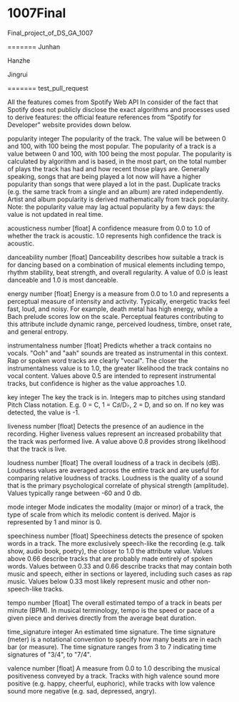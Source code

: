 # 1007Final
Final_project_of_DS_GA_1007

=======
Junhan

Hanzhe

Jingrui

=======
test_pull_request

All the features comes from Spotify Web API
In consider of the fact that Spotify does not publicly disclose the exact algorithms and processes used to derive features:
the official feature references from "Spotify for Developer" website provides down below.

popularity
integer
The popularity of the track. The value will be between 0 and 100, with 100 being the most popular.
The popularity of a track is a value between 0 and 100, with 100 being the most popular. 
The popularity is calculated by algorithm and is based, in the most part, on the total number of plays the track has had and how recent those plays are.
Generally speaking, songs that are being played a lot now will have a higher popularity than songs that were played a lot in the past. Duplicate tracks (e.g. the same track from a single and an album) are rated independently. 
Artist and album popularity is derived mathematically from track popularity. 
Note: the popularity value may lag actual popularity by a few days: the value is not updated in real time.

acousticness
number [float]
A confidence measure from 0.0 to 1.0 of whether the track is acoustic. 
1.0 represents high confidence the track is acoustic.

danceability
number [float]
Danceability describes how suitable a track is for dancing based on a combination of musical elements including tempo, rhythm stability, beat strength, and overall regularity. 
A value of 0.0 is least danceable and 1.0 is most danceable.

energy
number [float]
Energy is a measure from 0.0 to 1.0 and represents a perceptual measure of intensity and activity. Typically, energetic tracks feel fast, loud, and noisy. 
For example, death metal has high energy, while a Bach prelude scores low on the scale. Perceptual features contributing to this attribute include dynamic range, perceived loudness, timbre, onset rate, and general entropy.

instrumentalness
number [float]
Predicts whether a track contains no vocals. "Ooh" and "aah" sounds are treated as instrumental in this context. Rap or spoken word tracks are clearly "vocal". 
The closer the instrumentalness value is to 1.0, the greater likelihood the track contains no vocal content. 
Values above 0.5 are intended to represent instrumental tracks, but confidence is higher as the value approaches 1.0.

key
integer
The key the track is in. Integers map to pitches using standard Pitch Class notation. 
E.g. 0 = C, 1 = C♯/D♭, 2 = D, and so on. If no key was detected, the value is -1.

liveness
number [float]
Detects the presence of an audience in the recording. Higher liveness values represent an increased probability that the track was performed live. 
A value above 0.8 provides strong likelihood that the track is live.

loudness
number [float]
The overall loudness of a track in decibels (dB). 
Loudness values are averaged across the entire track and are useful for comparing relative loudness of tracks.
Loudness is the quality of a sound that is the primary psychological correlate of physical strength (amplitude). 
Values typically range between -60 and 0 db.

mode
integer
Mode indicates the modality (major or minor) of a track, the type of scale from which its melodic content is derived. Major is represented by 1 and minor is 0.

speechiness
number [float]
Speechiness detects the presence of spoken words in a track. 
The more exclusively speech-like the recording (e.g. talk show, audio book, poetry), the closer to 1.0 the attribute value. 
Values above 0.66 describe tracks that are probably made entirely of spoken words. 
Values between 0.33 and 0.66 describe tracks that may contain both music and speech, either in sections or layered, including such cases as rap music. 
Values below 0.33 most likely represent music and other non-speech-like tracks.

tempo
number [float]
The overall estimated tempo of a track in beats per minute (BPM). In musical terminology, tempo is the speed or pace of a given piece and derives directly from the average beat duration.

time_signature
integer
An estimated time signature. The time signature (meter) is a notational convention to specify how many beats are in each bar (or measure). 
The time signature ranges from 3 to 7 indicating time signatures of "3/4", to "7/4".

valence
number [float]
A measure from 0.0 to 1.0 describing the musical positiveness conveyed by a track. 
Tracks with high valence sound more positive (e.g. happy, cheerful, euphoric), while tracks with low valence sound more negative (e.g. sad, depressed, angry).